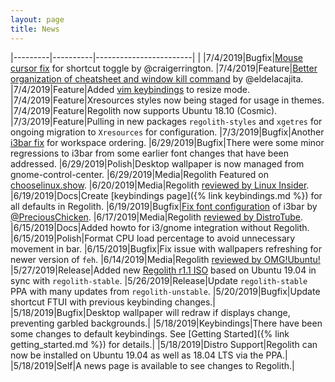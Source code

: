```yaml
---
layout: page
title: News
---
```


|---------|----------|------------------------|
|
|7/4/2019|Bugfix|[Mouse cursor fix](https://github.com/regolith-linux/regolith-i3/pull/6) for shortcut toggle by @craigerrington.
|7/4/2019|Feature|[Better organization of cheatsheet and window kill command](https://github.com/regolith-linux/regolith-conky-config/pull/3) by @eldelacajita.
|7/4/2019|Feature|Added [vim keybindings](https://github.com/regolith-linux/regolith-desktop/issues/60) to resize mode.
|7/4/2019|Feature|Xresources styles now being staged for usage in themes.
|7/4/2019|Feature|Regolith now supports Ubuntu 18.10 (Cosmic).
|7/3/2019|Feature|Pulling in new packages `regolith-styles` and `xgetres` for ongoing migration to `Xresources` for configuration.
|7/3/2019|Bugfix|Another [i3bar fix](https://github.com/regolith-linux/regolith-desktop/issues/59) for workspace ordering.
|6/29/2019|Bugfix|There were some minor regressions to i3bar from some earlier font changes that have been addressed.
|6/29/2019|Polish|Desktop wallpaper is now managed from gnome-control-center.
|6/29/2019|Media|Regolith Featured on [chooselinux.show](https://chooselinux.show/12).
|6/20/2019|Media|Regolith [reviewed by Linux Insider](https://www.linuxinsider.com/story/86089.html).
|6/19/2019|Docs|Create [keybindings page]({% link keybindings.md %}) for all defaults in Regolith.
|6/19/2019|Bugfix|[Fix font configuration](https://github.com/regolith-linux/regolith-i3/pull/2) of i3bar by [@PreciousChicken](https://github.com/PreciousChicken).
|6/17/2019|Media|Regolith [reviewed by DistroTube](https://www.youtube.com/watch?v=B1Suas9OtqU).
|6/15/2019|Docs|Added howto for i3/gnome integration without Regolith.
|6/15/2019|Polish|Format CPU load percentage to avoid unnecessary movement in bar.
|6/15/2019|Bugfix|Fix issue with wallpapers refreshing for newer version of `feh`.
|6/14/2019|Media|Regolith [reviewed by OMG!Ubuntu!](https://www.omgubuntu.co.uk/2019/06/install-regolith-linux-i3-gaps-ubuntu)
|5/27/2019|Release|Added new [Regolith r1.1 ISO](https://sourceforge.net/projects/regolith-linux/files/regolith-linux-r1.1/) based on Ubuntu 19.04 in sync with `regolith-stable`.
|5/26/2019|Release|Update `regolith-stable` PPA with many updates from `regolith-unstable`.
|5/20/2019|Bugfix|Update shortcut FTUI with previous keybinding changes.|
|5/18/2019|Bugfix|Desktop wallpaper will redraw if displays change, preventing garbled backgrounds.|
|5/18/2019|Keybindings|There have been some changes to default keybindings. See [Getting Started]({% link getting_started.md %}) for details.|
|5/18/2019|Distro Support|Regolith can now be installed on Ubuntu 19.04 as well as 18.04 LTS via the PPA.|
|5/18/2019|Self|A news page is available to see changes to Regolith.|